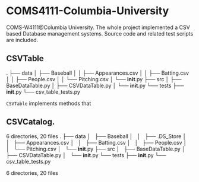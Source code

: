 # COMS4111-Columbia-University
COMS-W4111@Columbia University. The whole project implemented a CSV based Database management systems. Source code and related test scripts are included.

## CSVTable

.
├── data
│   ├── Baseball
│   │   ├── Appearances.csv
│   │   ├── Batting.csv
│   │   ├── People.csv
│   │   └── Pitching.csv
│   └── __init__.py
├── src
│   ├── BaseDataTable.py
│   ├── CSVDataTable.py
│   └── __init__.py
└── tests
    ├── __init__.py
    └── csv_table_tests.py

`CSVTable` implements methods that 

## CSVCatalog.


6 directories, 20 files
.
├── data
│   ├── Baseball
│   │   ├── .DS_Store
│   │   ├── Appearances.csv
│   │   ├── Batting.csv
│   │   ├── People.csv
│   │   └── Pitching.csv
│   └── __init__.py
├── src
│   ├── BaseDataTable.py
│   ├── CSVDataTable.py
│   └── __init__.py
└── tests
    ├── __init__.py
    └── csv_table_tests.py

6 directories, 20 files
